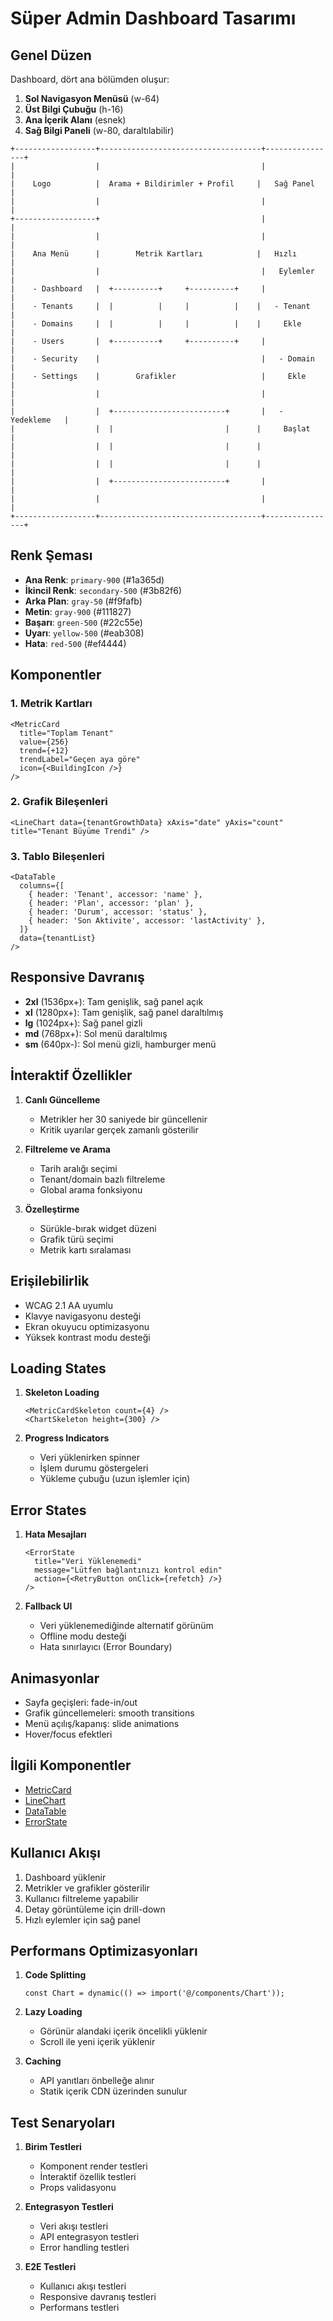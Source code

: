 # Süper Admin Dashboard Tasarımı

## Genel Düzen

Dashboard, dört ana bölümden oluşur:

1. **Sol Navigasyon Menüsü** (w-64)
2. **Üst Bilgi Çubuğu** (h-16)
3. **Ana İçerik Alanı** (esnek)
4. **Sağ Bilgi Paneli** (w-80, daraltılabilir)

```
+------------------+------------------------------------+----------------+
|                  |                                    |                |
|    Logo          |  Arama + Bildirimler + Profil     |   Sağ Panel   |
|                  |                                    |                |
+------------------+                                    |                |
|                  |                                    |                |
|    Ana Menü      |        Metrik Kartları            |   Hızlı        |
|                  |                                    |   Eylemler     |
|    - Dashboard   |  +----------+     +----------+     |                |
|    - Tenants     |  |          |     |          |    |   - Tenant     |
|    - Domains     |  |          |     |          |    |     Ekle       |
|    - Users       |  +----------+     +----------+     |                |
|    - Security    |                                    |   - Domain     |
|    - Settings    |        Grafikler                   |     Ekle       |
|                  |                                    |                |
|                  |  +-------------------------+       |   - Yedekleme   |
|                  |  |                         |      |     Başlat      |
|                  |  |                         |      |                |
|                  |  |                         |      |                |
|                  |  +-------------------------+       |                |
|                  |                                    |                |
+------------------+------------------------------------+----------------+
```

## Renk Şeması

- **Ana Renk**: `primary-900` (#1a365d)
- **İkincil Renk**: `secondary-500` (#3b82f6)
- **Arka Plan**: `gray-50` (#f9fafb)
- **Metin**: `gray-900` (#111827)
- **Başarı**: `green-500` (#22c55e)
- **Uyarı**: `yellow-500` (#eab308)
- **Hata**: `red-500` (#ef4444)

## Komponentler

### 1. Metrik Kartları

```tsx
<MetricCard
  title="Toplam Tenant"
  value={256}
  trend={+12}
  trendLabel="Geçen aya göre"
  icon={<BuildingIcon />}
/>
```

### 2. Grafik Bileşenleri

```tsx
<LineChart data={tenantGrowthData} xAxis="date" yAxis="count" title="Tenant Büyüme Trendi" />
```

### 3. Tablo Bileşenleri

```tsx
<DataTable
  columns={[
    { header: 'Tenant', accessor: 'name' },
    { header: 'Plan', accessor: 'plan' },
    { header: 'Durum', accessor: 'status' },
    { header: 'Son Aktivite', accessor: 'lastActivity' },
  ]}
  data={tenantList}
/>
```

## Responsive Davranış

- **2xl** (1536px+): Tam genişlik, sağ panel açık
- **xl** (1280px+): Tam genişlik, sağ panel daraltılmış
- **lg** (1024px+): Sağ panel gizli
- **md** (768px+): Sol menü daraltılmış
- **sm** (640px-): Sol menü gizli, hamburger menü

## İnteraktif Özellikler

1. **Canlı Güncelleme**
   - Metrikler her 30 saniyede bir güncellenir
   - Kritik uyarılar gerçek zamanlı gösterilir

2. **Filtreleme ve Arama**
   - Tarih aralığı seçimi
   - Tenant/domain bazlı filtreleme
   - Global arama fonksiyonu

3. **Özelleştirme**
   - Sürükle-bırak widget düzeni
   - Grafik türü seçimi
   - Metrik kartı sıralaması

## Erişilebilirlik

- WCAG 2.1 AA uyumlu
- Klavye navigasyonu desteği
- Ekran okuyucu optimizasyonu
- Yüksek kontrast modu desteği

## Loading States

1. **Skeleton Loading**

   ```tsx
   <MetricCardSkeleton count={4} />
   <ChartSkeleton height={300} />
   ```

2. **Progress Indicators**
   - Veri yüklenirken spinner
   - İşlem durumu göstergeleri
   - Yükleme çubuğu (uzun işlemler için)

## Error States

1. **Hata Mesajları**

   ```tsx
   <ErrorState
     title="Veri Yüklenemedi"
     message="Lütfen bağlantınızı kontrol edin"
     action={<RetryButton onClick={refetch} />}
   />
   ```

2. **Fallback UI**
   - Veri yüklenemediğinde alternatif görünüm
   - Offline modu desteği
   - Hata sınırlayıcı (Error Boundary)

## Animasyonlar

- Sayfa geçişleri: fade-in/out
- Grafik güncellemeleri: smooth transitions
- Menü açılış/kapanış: slide animations
- Hover/focus efektleri

## İlgili Komponentler

- [MetricCard](../../components/MetricCard.md)
- [LineChart](../../components/LineChart.md)
- [DataTable](../../components/DataTable.md)
- [ErrorState](../../components/ErrorState.md)

## Kullanıcı Akışı

1. Dashboard yüklenir
2. Metrikler ve grafikler gösterilir
3. Kullanıcı filtreleme yapabilir
4. Detay görüntüleme için drill-down
5. Hızlı eylemler için sağ panel

## Performans Optimizasyonları

1. **Code Splitting**

   ```tsx
   const Chart = dynamic(() => import('@/components/Chart'));
   ```

2. **Lazy Loading**
   - Görünür alandaki içerik öncelikli yüklenir
   - Scroll ile yeni içerik yüklenir

3. **Caching**
   - API yanıtları önbelleğe alınır
   - Statik içerik CDN üzerinden sunulur

## Test Senaryoları

1. **Birim Testleri**
   - Komponent render testleri
   - İnteraktif özellik testleri
   - Props validasyonu

2. **Entegrasyon Testleri**
   - Veri akışı testleri
   - API entegrasyon testleri
   - Error handling testleri

3. **E2E Testleri**
   - Kullanıcı akışı testleri
   - Responsive davranış testleri
   - Performans testleri
